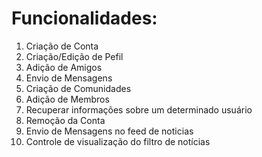 # Funcionalidades:

1) Criação de Conta
2) Criação/Edição de Pefil
3) Adição de Amigos
4) Envio de Mensagens
5) Criação de Comunidades
6) Adição de Membros
7) Recuperar informações sobre um determinado usuário
8) Remoção da Conta
9) Envio de Mensagens no feed de noticias
10) Controle de visualização do filtro de notícias
